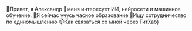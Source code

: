 👋Привет, я Александр
👀меня интересует ИИ, нейросети и машинное обучение.
🌱Я сейчас учусь часное образование
💞️Ищу сотрудничество по единомышлению
📫Как связаться со мной через ГитХаб)

<!---
AlekSasha91/AlekSasha91 is a ✨ special ✨ repository because its `README.md` (this file) appears on your GitHub profile.
You can click the Preview link to take a look at your changes.
--->

